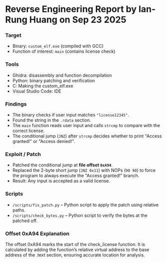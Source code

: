 # Reverse Engineering Report by Ian-Rung Huang on Sep 23 2025

### Target
- Binary: `custom_elf.exe` (compiled with GCC)
- Function of interest: `main` (contains license check)

### Tools
- Ghidra: disassembly and function decompilation
- Python: binary patching and verification
- C: Making the custom_elf.exe
- Visual Studio Code: IDE

### Findings
- The binary checks if user input matches `"license12345"`.
- Found the string in the `.rdata` section.
- The `main` function reads user input and calls `strcmp` to compare with the correct license.
- The conditional jump (`JNZ`) after `strcmp` decides whether to print "Access granted!" or "Access denied!".

### Exploit / Patch
- Patched the conditional jump at **file offset `0xA94`**.
- Replaced the 2-byte short jump (`JNZ 0x11`) with NOPs (`90 90`) to force the program to always execute the "Access granted!" branch.
- Result: Any input is accepted as a valid license.

### Scripts
- `/scripts/fix_patch.py` – Python script to apply the patch using relative paths.
- `/scripts/check_bytes.py` – Python script to verify the bytes at the patched off.

### Offset 0xA94 Explanation
The offset 0xA94 marks the start of the check_license function. It is calculated by adding the function’s relative virtual address to the base address of the .text section, ensuring accurate location for analysis.
